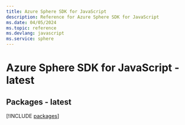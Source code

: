 ```yaml
---
title: Azure Sphere SDK for JavaScript
description: Reference for Azure Sphere SDK for JavaScript
ms.date: 04/05/2024
ms.topic: reference
ms.devlang: javascript
ms.service: sphere
---
```

# Azure Sphere SDK for JavaScript - latest
## Packages - latest
[!INCLUDE [packages](sphere-index.md)]